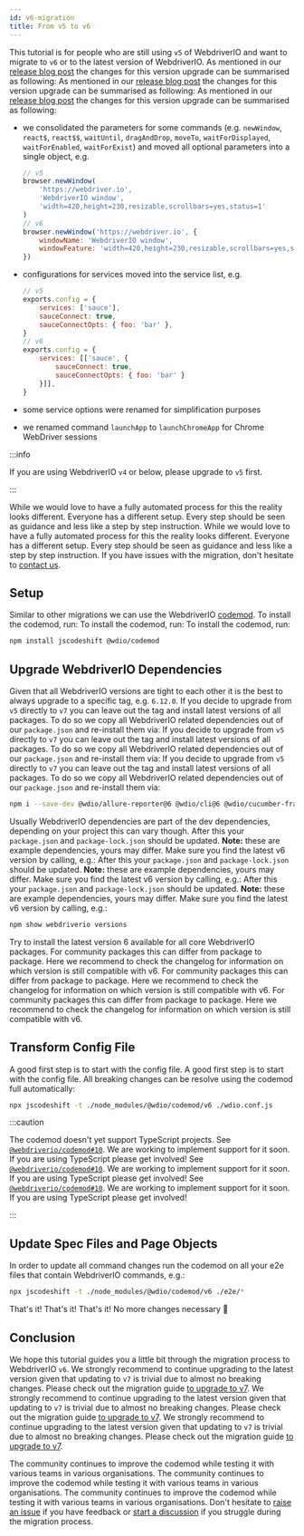 ```yaml
---
id: v6-migration
title: From v5 to v6
---
```


This tutorial is for people who are still using `v5` of WebdriverIO and want to migrate to `v6` or to the latest version of WebdriverIO. As mentioned in our [release blog post](https://webdriver.io/blog/2020/03/26/webdriverio-v6-released) the changes for this version upgrade can be summarised as following: As mentioned in our [release blog post](https://webdriver.io/blog/2020/03/26/webdriverio-v6-released) the changes for this version upgrade can be summarised as following: As mentioned in our [release blog post](https://webdriver.io/blog/2020/03/26/webdriverio-v6-released) the changes for this version upgrade can be summarised as following:

- we consolidated the parameters for some commands (e.g. `newWindow`, `react$`, `react$$`, `waitUntil`, `dragAndDrop`, `moveTo`, `waitForDisplayed`, `waitForEnabled`, `waitForExist`) and moved all optional parameters into a single object, e.g.

    ```js
    // v5
    browser.newWindow(
        'https://webdriver.io',
        'WebdriverIO window',
        'width=420,height=230,resizable,scrollbars=yes,status=1'
    )
    // v6
    browser.newWindow('https://webdriver.io', {
        windowName: 'WebdriverIO window',
        windowFeature: 'width=420,height=230,resizable,scrollbars=yes,status=1'
    })
    ```

- configurations for services moved into the service list, e.g.

    ```js
    // v5
    exports.config = {
        services: ['sauce'],
        sauceConnect: true,
        sauceConnectOpts: { foo: 'bar' },
    }
    // v6
    exports.config = {
        services: [['sauce', {
            sauceConnect: true,
            sauceConnectOpts: { foo: 'bar' }
        }]],
    }
    ```

- some service options were renamed for simplification purposes
- we renamed command `launchApp` to `launchChromeApp` for Chrome WebDriver sessions

:::info

If you are using WebdriverIO `v4` or below, please upgrade to `v5` first.

:::

While we would love to have a fully automated process for this the reality looks different. Everyone has a different setup. Every step should be seen as guidance and less like a step by step instruction. While we would love to have a fully automated process for this the reality looks different. Everyone has a different setup. Every step should be seen as guidance and less like a step by step instruction. If you have issues with the migration, don't hesitate to [contact us](https://github.com/webdriverio/codemod/discussions/new).

## Setup

Similar to other migrations we can use the WebdriverIO [codemod](https://github.com/webdriverio/codemod). To install the codemod, run: To install the codemod, run: To install the codemod, run:

```sh
npm install jscodeshift @wdio/codemod
```

## Upgrade WebdriverIO Dependencies

Given that all WebdriverIO versions are tight to each other it is the best to always upgrade to a specific tag, e.g. `6.12.0`. If you decide to upgrade from `v5` directly to `v7` you can leave out the tag and install latest versions of all packages. To do so we copy all WebdriverIO related dependencies out of our `package.json` and re-install them via: If you decide to upgrade from `v5` directly to `v7` you can leave out the tag and install latest versions of all packages. To do so we copy all WebdriverIO related dependencies out of our `package.json` and re-install them via: If you decide to upgrade from `v5` directly to `v7` you can leave out the tag and install latest versions of all packages. To do so we copy all WebdriverIO related dependencies out of our `package.json` and re-install them via:

```sh
npm i --save-dev @wdio/allure-reporter@6 @wdio/cli@6 @wdio/cucumber-framework@6 @wdio/local-runner@6 @wdio/spec-reporter@6 @wdio/sync@6 wdio-chromedriver-service@6 webdriverio@6
```

Usually WebdriverIO dependencies are part of the dev dependencies, depending on your project this can vary though. After this your `package.json` and `package-lock.json` should be updated. __Note:__ these are example dependencies, yours may differ. Make sure you find the latest v6 version by calling, e.g.: After this your `package.json` and `package-lock.json` should be updated. __Note:__ these are example dependencies, yours may differ. Make sure you find the latest v6 version by calling, e.g.: After this your `package.json` and `package-lock.json` should be updated. __Note:__ these are example dependencies, yours may differ. Make sure you find the latest v6 version by calling, e.g.:

```sh
npm show webdriverio versions
```

Try to install the latest version 6 available for all core WebdriverIO packages. For community packages this can differ from package to package. Here we recommend to check the changelog for information on which version is still compatible with v6. For community packages this can differ from package to package. Here we recommend to check the changelog for information on which version is still compatible with v6. For community packages this can differ from package to package. Here we recommend to check the changelog for information on which version is still compatible with v6.

## Transform Config File

A good first step is to start with the config file. A good first step is to start with the config file. All breaking changes can be resolve using the codemod full automatically:

```sh
npx jscodeshift -t ./node_modules/@wdio/codemod/v6 ./wdio.conf.js
```

:::caution

The codemod doesn't yet support TypeScript projects. See [`@webdriverio/codemod#10`](https://github.com/webdriverio/codemod/issues/10). We are working to implement support for it soon. If you are using TypeScript please get involved! See [`@webdriverio/codemod#10`](https://github.com/webdriverio/codemod/issues/10). We are working to implement support for it soon. If you are using TypeScript please get involved! See [`@webdriverio/codemod#10`](https://github.com/webdriverio/codemod/issues/10). We are working to implement support for it soon. If you are using TypeScript please get involved!

:::

## Update Spec Files and Page Objects

In order to update all command changes run the codemod on all your e2e files that contain WebdriverIO commands, e.g.:

```sh
npx jscodeshift -t ./node_modules/@wdio/codemod/v6 ./e2e/*
```

That's it! That's it! That's it! No more changes necessary 🎉

## Conclusion

We hope this tutorial guides you a little bit through the migration process to WebdriverIO `v6`. We strongly recommend to continue upgrading to the latest version given that updating to `v7` is trivial due to almost no breaking changes. Please check out the migration guide [to upgrade to v7](v7-migration). We strongly recommend to continue upgrading to the latest version given that updating to `v7` is trivial due to almost no breaking changes. Please check out the migration guide [to upgrade to v7](v7-migration). We strongly recommend to continue upgrading to the latest version given that updating to `v7` is trivial due to almost no breaking changes. Please check out the migration guide [to upgrade to v7](v7-migration).

The community continues to improve the codemod while testing it with various teams in various organisations. The community continues to improve the codemod while testing it with various teams in various organisations. The community continues to improve the codemod while testing it with various teams in various organisations. Don't hesitate to [raise an issue](https://github.com/webdriverio/codemod/issues/new) if you have feedback or [start a discussion](https://github.com/webdriverio/codemod/discussions/new) if you struggle during the migration process.

